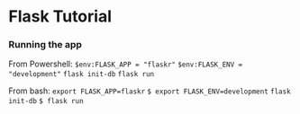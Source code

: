 # Flask Tutorial

### Running the app

From Powershell:
`$env:FLASK_APP = "flaskr"`
`$env:FLASK_ENV = "development"`
`flask init-db`
`flask run`

From bash:
`export FLASK_APP=flaskr`
`$ export FLASK_ENV=development`
`flask init-db`
`$ flask run`
